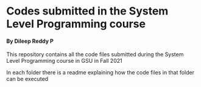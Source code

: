 # Codes submitted in the System Level Programming course

#### By Dileep Reddy P

This repository contains all the code files submitted during the System Level Programming course in GSU in Fall 2021 

In each folder there is a readme explaining how the code files in that folder can be executed